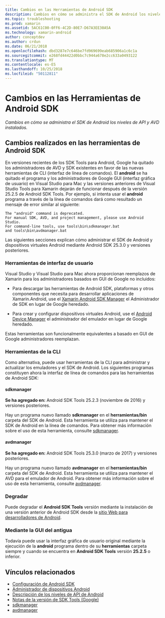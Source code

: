 ```yaml
---
title: Cambios en las Herramientas de Android SDK
description: Cambios en cómo se administra el SDK de Android los niveles de API y AVD instalados.
ms.topic: troubleshooting
ms.prod: xamarin
ms.assetid: 5AC61C00-0FF6-4C2D-80E7-D67A3EE30A5A
ms.technology: xamarin-android
author: conceptdev
ms.author: crdun
ms.date: 06/21/2018
ms.openlocfilehash: dbd3287e7c646be7fd969699eab685906a1c6c1a
ms.sourcegitcommit: e268fd44422d0bbc7c944a678e2cc633a0493122
ms.translationtype: MT
ms.contentlocale: es-ES
ms.lasthandoff: 10/25/2018
ms.locfileid: "50112811"
---
```

# <a name="changes-to-the-android-sdk-tooling"></a>Cambios en las Herramientas de Android SDK

_Cambios en cómo se administra el SDK de Android los niveles de API y AVD instalados._

## <a name="changes-to-android-sdk-tooling"></a>Cambios realizados en las herramientas de Android SDK

En versiones recientes de los SDK Tools para Android, Google ha quitado los administradores de AVD y SDK existentes en favor de las nuevas herramientas de CLI (interfaz de línea de comandos). El **android** se ha quitado el programa y los administradores de Google GUI (interfaz gráfica de usuario) en Visual Studio para Mac y las versiones anteriores de Visual Studio Tools para Xamarin dejarán de funcionar después de la versión 25.2.5 de Android SDK Tools. Por ejemplo, si intenta usar el **android** programa a través de la línea de comandos dará como resultado un mensaje de error similar al siguiente:

```shell
The "android" command is deprecated.
For manual SDK, AVD, and project management, please use Android Studio.
For command-line tools, use tools\bin\sdkmanager.bat
and tools\bin\avdmanager.bat
```

Las siguientes secciones explican cómo administrar el SDK de Android y dispositivos virtuales Android mediante Android SDK 25.3.0 y versiones posteriores.

### <a name="ui-tools"></a>Herramientas de interfaz de usuario

Visual Studio y Visual Studio para Mac ahora proporcionan reemplazos de Xamarin para los administradores basados en GUI de Google no incluidos:

-   Para descargar las herramientas de Android SDK, plataformas y otros componentes que necesita para desarrollar aplicaciones de Xamarin.Android, use el [Xamarin Android SDK Manager](~/android/get-started/installation/android-sdk.md) el Administrador de SDK en lugar de Google heredado.

-   Para crear y configurar dispositivos virtuales Android, use el [Android Device Manager](~/android/get-started/installation/android-emulator/device-manager.md) el administrador del emulador en lugar de Google heredado.

Estas herramientas son funcionalmente equivalentes a basado en GUI de Google administradores reemplazan.

### <a name="cli-tools"></a>Herramientas de la CLI

Como alternativa, puede usar herramientas de la CLI para administrar y actualizar los emuladores y el SDK de Android. Los siguientes programas constituyen ahora la interfaz de línea de comandos para las herramientas de Android SDK:

#### <a name="sdkmanager"></a>sdkmanager

**Se ha agregado en:** Android SDK Tools 25.2.3 (noviembre de 2016) y versiones posteriores.

Hay un programa nuevo llamado **sdkmanager** en el **herramientas/bin** carpeta del SDK de Android. Esta herramienta se utiliza para mantener el SDK de Android en la línea de comandos. Para obtener más información sobre el uso de esta herramienta, consulte [sdkmanager](https://developer.android.com/studio/command-line/sdkmanager.html).

#### <a name="avdmanager"></a>avdmanager

**Se ha agregado en:** Android SDK Tools 25.3.0 (marzo de 2017) y versiones posteriores.

Hay un programa nuevo llamado **avdmanager** en el **herramientas/bin** carpeta del SDK de Android. Esta herramienta se utiliza para mantener el AVD para el emulador de Android. Para obtener más información sobre el uso de esta herramienta, consulte [avdmanager](https://developer.android.com/studio/command-line/avdmanager.html).

### <a name="downgrading"></a>Degradar

Puede degradar el **Android SDK Tools** versión mediante la instalación de una versión anterior de Android SDK desde la [sitio Web para desarrolladores de Android](https://developer.android.com/studio/index.html).

### <a name="using-the-old-gui"></a>Mediante la GUI del antigua

Todavía puede usar la interfaz gráfica de usuario original mediante la ejecución de la **android** programa dentro de su **herramientas** carpeta siempre y cuando se encuentra en **Android SDK Tools** versión **25.2.5**  o inferior.


## <a name="related-links"></a>Vínculos relacionados

- [Configuración de Android SDK](~/android/get-started/installation/android-sdk.md)
- [Administrador de dispositivos Android](~/android/get-started/installation/android-emulator/device-manager.md)
- [Descripción de los niveles de API de Android](~/android/app-fundamentals/android-api-levels.md)
- [Notas de la versión de SDK Tools (Google)](https://developer.android.com/studio/releases/sdk-tools.html)
- [sdkmanager](https://developer.android.com/studio/command-line/sdkmanager.html)
- [avdmanager](https://developer.android.com/studio/command-line/avdmanager.html)
